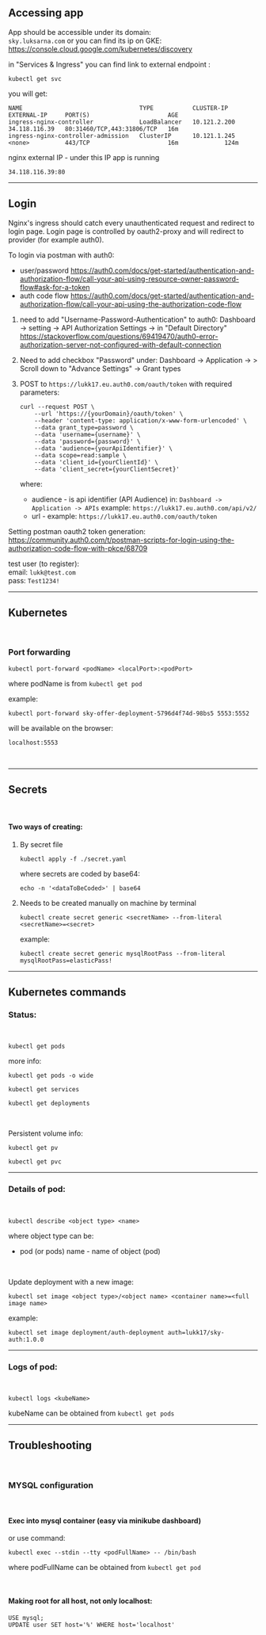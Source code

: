 
## Accessing app

App should be accessible under its domain:  
`sky.luksarna.com`
or you can find its ip on GKE:
https://console.cloud.google.com/kubernetes/discovery

in "Services & Ingress" you can find link to external endpoint <cluster ip>:<port>
```shell
kubectl get svc
```
you will get:
```shell
NAME                                 TYPE           CLUSTER-IP     EXTERNAL-IP     PORT(S)                      AGE
ingress-nginx-controller             LoadBalancer   10.121.2.200   34.118.116.39   80:31460/TCP,443:31806/TCP   16m
ingress-nginx-controller-admission   ClusterIP      10.121.1.245   <none>          443/TCP                      16m             124m

```
nginx external IP - under this IP app is running 
```
34.118.116.39:80
```

--------------

## Login

Nginx's ingress should catch every unauthenticated request and redirect to login page.
Login page is controlled by oauth2-proxy and will redirect to provider (for example auth0).  

To login via postman with auth0:  
* user/password
https://auth0.com/docs/get-started/authentication-and-authorization-flow/call-your-api-using-resource-owner-password-flow#ask-for-a-token
* auth code flow
https://auth0.com/docs/get-started/authentication-and-authorization-flow/call-your-api-using-the-authorization-code-flow

1. need to add "Username-Password-Authentication" to auth0:
    Dashboard -> setting ->  API Authorization Settings -> in "Default Directory"
   https://stackoverflow.com/questions/69419470/auth0-error-authorization-server-not-configured-with-default-connection

2. Need to add checkbox "Password" under:
   Dashboard -> Application -> <app name> > Scroll down to "Advance Settings" -> Grant types

3. POST to `https://lukk17.eu.auth0.com/oauth/token` with required parameters:
    ```
   curl --request POST \
        --url 'https://{yourDomain}/oauth/token' \
        --header 'content-type: application/x-www-form-urlencoded' \
        --data grant_type=password \
        --data 'username={username}' \
        --data 'password={password}' \
        --data 'audience={yourApiIdentifier}' \
        --data scope=read:sample \
        --data 'client_id={yourClientId}' \
        --data 'client_secret={yourClientSecret}'
   ```
   where:
    * audience - is api identifier (API Audience) in:
    `Dashboard -> Application -> APIs`
    example: `https://lukk17.eu.auth0.com/api/v2/`
    * url - example: `https://lukk17.eu.auth0.com/oauth/token`




Setting postman oauth2 token generation:  
https://community.auth0.com/t/postman-scripts-for-login-using-the-authorization-code-flow-with-pkce/68709


test user (to register):  
email: `lukk@test.com`  
pass: `Test1234!`

--------------

## Kubernetes



<br>

### Port forwarding
```shell
kubectl port-forward <podName> <localPort>:<podPort>
```
where podName is from `kubectl get pod`

example:
```shell
kubectl port-forward sky-offer-deployment-5796d4f74d-98bs5 5553:5552
```

will be available on the browser:
```
localhost:5553
```

<br>

-------------

## Secrets

<br>

#### Two ways of creating:
1. By secret file

    ```shell
    kubectl apply -f ./secret.yaml
    ```
    where secrets are coded by base64:
    ```shell
    echo -n '<dataToBeCoded>' | base64
    ```

2. Needs to be created manually on machine by terminal
    
    ```shell
    kubectl create secret generic <secretName> --from-literal <secretName>=<secret>
    ```
    example:
    ```shell
    kubectl create secret generic mysqlRootPass --from-literal mysqlRootPass=elasticPass!
    ```


-------------

## Kubernetes commands

### Status:

<br>

```shell
kubectl get pods
```
more info:
```shell
kubectl get pods -o wide
```

```shell
kubectl get services
```
```shell
kubectl get deployments
```

<br>

Persistent volume info:
```shell
kubectl get pv
```
```shell
kubectl get pvc
```
-------------
###  Details of pod:

<br>

```shell
kubectl describe <object type> <name>
```
where object type can be:
* pod (or pods)
  name - name of object (pod)

<br>

Update deployment with a new image:
```shell
kubectl set image <object type>/<object name> <container name>=<full image name>
```

example:
```shell
kubectl set image deployment/auth-deployment auth=lukk17/sky-auth:1.0.0
```
-------------
###  Logs of pod:

<br>

```shell
kubectl logs <kubeName>
```
kubeName can be obtained from `kubectl get pods`

-------------

## Troubleshooting

<br>

### MYSQL configuration

<br>

#### Exec into mysql container (easy via minikube dashboard)
or use command:
```shell
kubectl exec --stdin --tty <podFullName> -- /bin/bash
```
where podFullName can be obtained from `kubectl get pod`

<br>

#### Making root for all host, not only localhost:
```mysql
USE mysql;
UPDATE user SET host='%' WHERE host='localhost'
```

<br>


